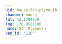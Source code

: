 ```yaml
---
uid: house-5th-plymouth
chamber: house
lat: 42.1284959
lng: -70.8525106
name: 5th Plymouth
van_id: '116'
---
```


